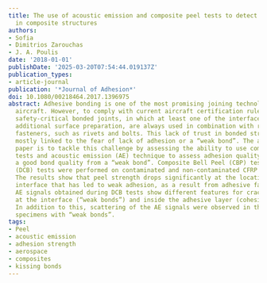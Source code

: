 ```yaml
---
title: The use of acoustic emission and composite peel tests to detect weak adhesion
  in composite structures
authors:
- Sofia
- Dimitrios Zarouchas
- J. A. Poulis
date: '2018-01-01'
publishDate: '2025-03-20T07:54:44.019137Z'
publication_types:
- article-journal
publication: '*Journal of Adhesion*'
doi: 10.1080/00218464.2017.1396975
abstract: Adhesive bonding is one of the most promising joining technologies for composite
  aircraft. However, to comply with current aircraft certification rules, current
  safety-critical bonded joints, in which at least one of the interfaces requires
  additional surface preparation, are always used in combination with redundant mechanical
  fasteners, such as rivets and bolts. This lack of trust in bonded structures is
  mostly linked to the fear of lack of adhesion or a “weak bond”. The aim of this
  paper is to tackle this challenge by assessing the ability to use composite peel
  tests and acoustic emission (AE) technique to assess adhesion quality and distinguish
  a good bond quality from a “weak bond”. Composite Bell Peel (CBP) tests and Double-Cantilever-Beam
  (DCB) tests were performed on contaminated and non-contaminated CFRP bonded specimens.
  The results show that peel strength drops significantly at the location of the contaminated
  interface that has led to weak adhesion, as a result from adhesive failure. The
  AE signals obtained during DCB tests show different features for cracks growing
  at the interface (“weak bonds”) and inside the adhesive layer (cohesive failure).
  In addition to this, scattering of the AE signals were observed in the contaminated
  specimens with “weak bonds”.
tags:
- Peel
- acoustic emission
- adhesion strength
- aerospace
- composites
- kissing bonds
---
```

